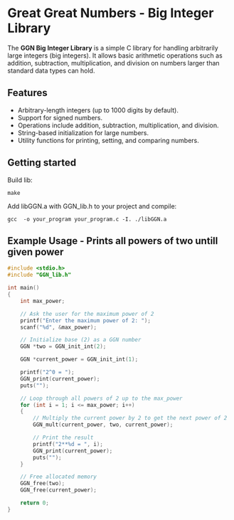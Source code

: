 # Great Great Numbers - Big Integer Library

The **GGN Big Integer Library** is a simple C library for handling arbitrarily large integers (big integers). It allows basic arithmetic operations such as addition, subtraction, multiplication, and division on numbers larger than standard data types can hold.

## Features

- Arbitrary-length integers (up to 1000 digits by default).
- Support for signed numbers.
- Operations include addition, subtraction, multiplication, and division.
- String-based initialization for large numbers.
- Utility functions for printing, setting, and comparing numbers.

## Getting started

Build lib:

```
make
```

Add libGGN.a with GGN_lib.h to your project and compile:

```
gcc  -o your_program your_program.c -I. ./libGGN.a
```

## Example Usage - Prints all powers of two untill given power

```c
#include <stdio.h>
#include "GGN_lib.h"

int main()
{
    int max_power;

    // Ask the user for the maximum power of 2
    printf("Enter the maximum power of 2: ");
    scanf("%d", &max_power);

    // Initialize base (2) as a GGN number
    GGN *two = GGN_init_int(2);

    GGN *current_power = GGN_init_int(1);

    printf("2^0 = ");
    GGN_print(current_power);
    puts("");

    // Loop through all powers of 2 up to the max_power
    for (int i = 1; i <= max_power; i++)
    {
        // Multiply the current power by 2 to get the next power of 2
        GGN_mult(current_power, two, current_power);

        // Print the result
        printf("2**%d = ", i);
        GGN_print(current_power);
        puts("");
    }

    // Free allocated memory
    GGN_free(two);
    GGN_free(current_power);

    return 0;
}
```

